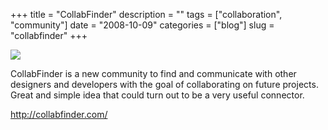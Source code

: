 +++
title = "CollabFinder"
description = ""
tags = ["collaboration", "community"]
date = "2008-10-09"
categories = ["blog"]
slug = "collabfinder"
+++



  <div class="notebook-screenshot"><a href="http://collabfinder.com/"><img src="//konigi.com/media/bluga/wt48ee0702db0cd_0.jpg"/></a></div><p>CollabFinder is a new community to find and communicate with other designers and developers with the goal of collaborating on future projects. Great and simple idea that could turn out to be a very useful connector. </p>
    
  <a href="http://collabfinder.com/">http://collabfinder.com/</a>
